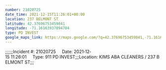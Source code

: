 ```yaml
---
number: 21020725
date_time: 2021-12-15T11:26:01+00:00
location: 237 BELMONT ST
latitude: 42.37696753459841
longitude: -71.16163937894704
type: PD INVEST
google_maps_link: https://maps.google.com/?q=42.37696753459841,-71.16163937894704
---
```


;;;;;;Incident #: 21020725     Date: 2021‐12‐15 11:26:01     Type: 911 PD INVEST;;;Location: KIMS ABA CLEANERS / 237 BELMONT ST;;;
